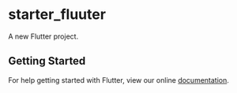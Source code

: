 # starter_fluuter

A new Flutter project.

## Getting Started

For help getting started with Flutter, view our online
[documentation](https://flutter.io/).
